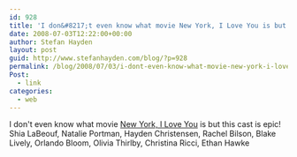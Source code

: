 ```yaml
---
id: 928
title: 'I don&#8217;t even know what movie New York, I Love You is but this cast is epic!'
date: 2008-07-03T12:22:00+00:00
author: Stefan Hayden
layout: post
guid: http://www.stefanhayden.com/blog/?p=928
permalink: /blog/2008/07/03/i-dont-even-know-what-movie-new-york-i-love-you-is-but-this-cast-is-epic/
Post:
  - link
categories:
  - web
---
```

I don't even know what movie <a href="http://www.imdb.com/title/tt0808399/">New York, I Love You</a> is but this cast is epic! Shia LaBeouf, Natalie Portman, Hayden Christensen, Rachel Bilson, Blake Lively, Orlando Bloom, Olivia Thirlby, Christina Ricci, Ethan Hawke